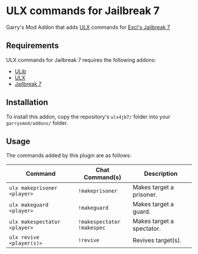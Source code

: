 # ULX commands for Jailbreak 7
Garry's Mod Addon that adds [ULX](https://github.com/TeamUlysses/ulx) commands for [Excl's Jailbreak 7](https://github.com/kurt-stolle/jailbreak)

## Requirements
ULX commands for Jailbreak 7 requires the following addons:

* [ULib](https://github.com/TeamUlysses/ulib)
* [ULX](https://github.com/TeamUlysses/ulx)
* [Jailbreak 7](https://github.com/kurt-stolle/jailbreak)

## Installation
To install this addon, copy the repository's `ulx4jb7/` folder into your `garrysmod/addons/` folder.

## Usage
The commands added by this plugin are as follows:

| Command                      | Chat Command(s)              | Description               |
|------------------------------|------------------------------|---------------------------|
| `ulx makeprisoner <player>`  | `!makeprisoner`              | Makes target a prisoner.  |
| `ulx makeguard <player>`     | `!makeguard`                 | Makes target a guard.     |
| `ulx makespectator <player>` | `!makespectator` <br> `!makespec` | Makes target a spectator. |
| `ulx revive <player(s)>`     | `!revive`                    | Revives target(s).        |